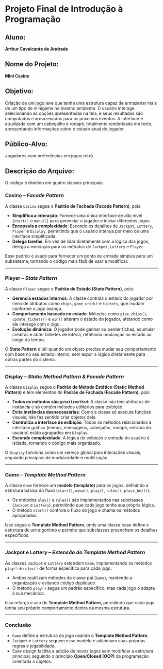# Projeto Final de Introdução à Programação

## Aluno:
**Arthur Cavalcante de Andrade**

## Nome do Projeto:
**Mini Casino**

## Objetivo:
Criação de um jogo leve que tenha uma estrutura capaz de armazenar mais de um tipo de minigame no mesmo ambiente. O usuário interage selecionando as opções apresentadas na tela, e seus resultados são computados e armazenados para os próximos eventos. A interface é atualizada com um cabeçalho e rodapé, totalmente renderizada em texto, apresentando informações sobre o estado atual do jogador.

## Público-Alvo:
Jogadores com preferências em jogos retrô.

## Descrição do Arquivo:

O código é dividido em quatro classes principais:

### **Casino** – *Facade Pattern*
A classe `Casino` segue o **Padrão de Fachada (Facade Pattern)**, pois:
- **Simplifica a interação**: Fornece uma única interface de alto nível (`start()` e `menu()`) para gerenciar o jogador e iniciar diferentes jogos.
- **Encapsula a complexidade**: Esconde os detalhes de `Jackpot`, `Lottery`, `Player` e `Display`, permitindo que o usuário interaja por meio de uma interface simplificada.
- **Delega tarefas**: Em vez de lidar diretamente com a lógica dos jogos, delega a execução para os métodos de `Jackpot`, `Lottery` e `Player`.

Esse padrão é usado para fornecer um ponto de entrada simples para um subsistema, tornando o código mais fácil de usar e modificar.

---

### **Player** – *State Pattern*
A classe `Player` segue o **Padrão de Estado (State Pattern)**, pois:
- **Gerencia estados internos**: A classe controla o estado do jogador por meio de atributos como `chips`, `game_credit` e `tickets`, que mudam conforme o jogo avança.
- **Comportamento baseado no estado**: Métodos como `give_chips()`, `update_tickets()` e `win()` alteram o estado do jogador, afetando como ele interage com o jogo.
- **Evolução dinâmica**: O jogador pode ganhar ou perder fichas, acumular créditos e obter bilhetes de loteria, refletindo mudanças no estado ao longo do tempo.

O **State Pattern** é útil quando um objeto precisa mudar seu comportamento com base no seu estado interno, sem expor a lógica diretamente para outras partes do sistema.

---

### **Display** – *Static Method Pattern & Facade Pattern*
A classe `Display` segue o **Padrão de Método Estático (Static Method Pattern)** e tem elementos do **Padrão de Fachada (Facade Pattern)**, pois:
- **Todos os métodos são `@staticmethod`**: A classe não tem atributos de instância e só contém métodos utilitários para exibição.
- **Evita instâncias desnecessárias**: Como a classe só executa funções visuais, não faz sentido criar objetos dela.
- **Centraliza a interface de exibição**: Todos os métodos relacionados à interface gráfica (menus, mensagens, cabeçalho, rodapé, entrada do usuário) estão agrupados em `Display`.
- **Esconde complexidade**: A lógica de exibição e entrada do usuário é isolada, tornando o código mais organizado.

O `Display` funciona como um serviço global para interações visuais, seguindo princípios de modularidade e reutilização.

---

### **Game** – *Template Method Pattern*
A classe `Game` fornece um **modelo (template)** para os jogos, definindo a estrutura básica do fluxo (`start()`, `menu()`, `play()`, `rules()`, `place_bet()`).
- Os métodos `play()` e `rules()` são implementados nas subclasses (`Jackpot` e `Lottery`), permitindo que cada jogo tenha sua própria lógica.
- O método `start()` controla o fluxo do jogo e chama os métodos apropriados.

Isso segue o **Template Method Pattern**, onde uma classe base define a estrutura de um algoritmo e permite que subclasses preencham os detalhes específicos.

---

### **Jackpot e Lottery** – *Extensão do Template Method Pattern*
As classes `Jackpot` e `Lottery` estendem `Game`, implementando os métodos `play()` e `rules()` de forma específica para cada jogo.
- Ambos reutilizam métodos da classe pai (`Game`), mantendo a organização e evitando código duplicado.
- O método `play()` segue um padrão específico, mas cada jogo o adapta à sua mecânica.

Isso reforça o uso do **Template Method Pattern**, permitindo que cada jogo tenha seu próprio comportamento dentro da mesma estrutura.

---

### **Conclusão**
- `Game` define a estrutura do jogo usando o **Template Method Pattern**.
- `Jackpot` e `Lottery` seguem esse modelo e adicionam suas próprias regras e jogabilidade.
- Esse design facilita a adição de novos jogos sem modificar a estrutura principal, seguindo o princípio **Open/Closed (OCP)** da programação orientada a objetos.
